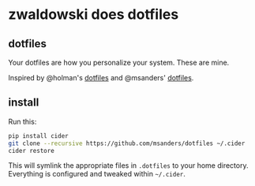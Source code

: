 # zwaldowski does dotfiles

## dotfiles

Your dotfiles are how you personalize your system. These are mine.

Inspired by @holman's [dotfiles](https://github.com/holman/dotfiles) and
@msanders' [dotfiles](https://github.com/msanders).

## install

Run this:

```sh
pip install cider
git clone --recursive https://github.com/msanders/dotfiles ~/.cider
cider restore
```

This will symlink the appropriate files in `.dotfiles` to your home directory.
Everything is configured and tweaked within `~/.cider`.
